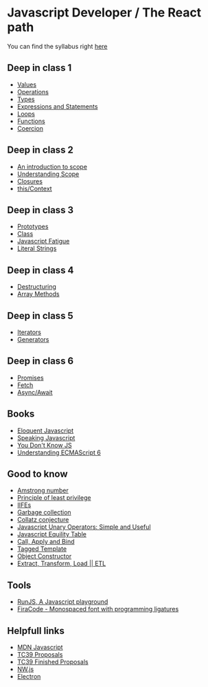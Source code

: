 # Javascript Developer / The React path

You can find the syllabus right [here](http://bit.ly/area51_jsdev_reactpath)

## Deep in class 1

- [Values](https://2ality.com/2011/03/javascript-values-not-everything-is.html)
- [Operations](https://www.tutorialsteacher.com/javascript/javascript-operators)
- [Types](https://codeburst.io/javascript-essentials-types-data-structures-3ac039f9877b)
- [Expressions and Statements](https://2ality.com/2012/09/expressions-vs-statements.html)
- [Loops](https://www.w3schools.com/js/js_loop_for.asp)
- [Functions](https://codeburst.io/javascript-functions-understanding-the-basics-207dbf42ed99)
- [Coercion](https://hackernoon.com/understanding-js-coercion-ff5684475bfc)

## Deep in class 2

- [An introduction to scope](https://www.freecodecamp.org/news/an-introduction-to-scope-in-javascript-cbd957022652/)
- [Understanding Scope](https://scotch.io/tutorials/understanding-scope-in-javascript)
- [Closures](https://scotch.io/tutorials/understanding-javascript-closures-a-practical-approach)
- [this/Context](https://towardsdatascience.com/javascript-context-this-keyword-9a78a19d5786)

## Deep in class 3

- [Prototypes](https://medium.com/better-programming/prototypes-in-javascript-5bba2990e04b)
- [Class]()
- [Javascript Fatigue](https://dev.to/banesag/javascript-fatigue--bhh)
- [Literal Strings](https://medium.com/@paulrrdiaz/es6-strings-literals-tags-methods-and-rest-d17f6ab8b6f2)

## Deep in class 4

- [Destructuring]()
- [Array Methods]()

## Deep in class 5

- [Iterators]()
- [Generators]()

## Deep in class 6

- [Promises]()
- [Fetch]()
- [Async/Await]()

## Books

- [Eloquent Javascript](https://eloquentjavascript.net/)
- [Speaking Javascript](http://speakingjs.com/es5/index.html)
- [You Don't Know JS](https://github.com/getify/You-Dont-Know-JS)
- [Understanding ECMAScript 6](https://leanpub.com/understandinges6/read)

## Good to know

- [Amstrong number](http://mathworld.wolfram.com/NarcissisticNumber.html)
- [Principle of least privilege](https://en.wikipedia.org/wiki/Principle_of_least_privilege)
- [IIFEs](https://medium.com/@vvkchandra/essential-javascript-mastering-immediately-invoked-function-expressions-67791338ddc6)
- [Garbage collection](https://medium.com/front-end-weekly/understanding-javascript-memory-management-using-garbage-collection-35ed4954a67f)
- [Collatz conjecture](https://en.wikipedia.org/wiki/Collatz_conjecture)
- [Javascript Unary Operators: Simple and Useful](https://scotch.io/tutorials/javascript-unary-operators-simple-and-useful#toc-bitwise-not-)
- [Javascript Equility Table](https://dorey.github.io/JavaScript-Equality-Table/)
- [Call, Apply and Bind](https://www.codementor.io/@niladrisekhardutta/how-to-call-apply-and-bind-in-javascript-8i1jca6jp)
- [Tagged Template](https://codeburst.io/javascript-es6-tagged-template-literals-a45c26e54761)
- [Object Constructor](https://www.w3schools.com/js/js_object_constructors.asp)
- [Extract, Transform, Load || ETL](https://en.wikipedia.org/wiki/Extract,_transform,_load)

## Tools

- [RunJS, A Javascript playground](https://github.com/lukehaas/RunJS)
- [FiraCode - Monospaced font with programming ligatures](https://github.com/tonsky/FiraCode)

## Helpfull links

- [MDN Javascript](https://developer.mozilla.org/es/docs/Web/JavaScript)
- [TC39 Proposals](https://github.com/tc39/proposals)
- [TC39 Finished Proposals](https://github.com/tc39/proposals/blob/master/finished-proposals.md)
- [NW.js](https://nwjs.io/)
- [Electron](https://www.electronjs.org/)
